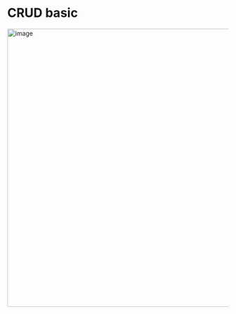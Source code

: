 # CRUD basic
<img width="632" alt="image" src="https://github.com/user-attachments/assets/69191161-dd71-423d-b94d-4ccadeb010b5">
